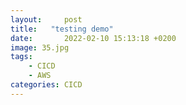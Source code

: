 ```yaml
---
layout:     post
title:   "testing demo"
date:       2022-02-10 15:13:18 +0200
image: 35.jpg
tags:
    - CICD
    - AWS
categories: CICD
---
```

